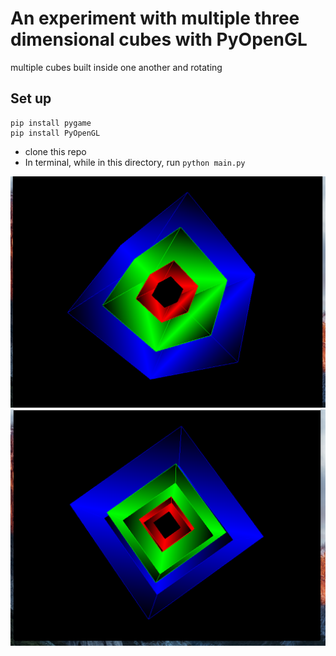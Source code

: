 # An experiment with multiple three dimensional cubes with PyOpenGL
multiple cubes built inside one another and rotating

## Set up
```bazaar
pip install pygame
pip install PyOpenGL
```
* clone this repo
* In terminal, while in this directory, run `python main.py`

![alt tag](https://github.com/pinkston4/PyOpenGL_Trippy_Cubes/blob/master/img/trippycube1.png)
![alt tag](https://github.com/pinkston4/PyOpenGL_Trippy_Cubes/blob/master/img/tribbycube2.png)